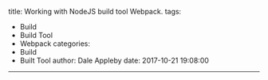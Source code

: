 title: Working with NodeJS build tool Webpack.
tags:
  - Build
  - Build Tool
  - Webpack
categories:
  - Build
  - Built Tool
author: Dale Appleby
date: 2017-10-21 19:08:00
---
